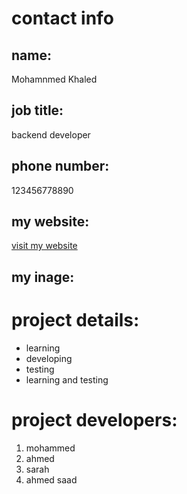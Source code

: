 # contact info
## name:
Mohamnmed Khaled
## job title:
backend developer
## phone number: 
123456778890
## my website:

[visit my website](https://mohammedkhaled.com)
## my inage:
[](mohammed-khaled-professional-inage.jpg)

# project details:
- learning 
- developing
- testing
- learning and
testing

# project developers:
1. mohammed
2. ahmed
3. sarah
4. ahmed
saad
